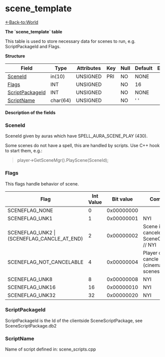 # scene\_template

[<-Back-to:World](database-world.md)

**The \`scene\_template\` table**

This table is used to store necessary data for scenes to run, e.g. ScriptPackageId and Flags.

**Structure**

| Field                | Type     | Attributes | Key | Null | Default | Extra | Comment |
|----------------------|----------|------------|-----|------|---------|-------|---------|
| [SceneId][1]         | in(10)   | UNSIGNED   | PRI | NO   | NONE    |       |         |
| [Flags][2]           | INT  | UNSIGNED   |     | NO   | 16      |       |         |
| [ScriptPackageId][3] | INT  | UNSIGNED   |     | NO   | NONE    |       |         |
| [ScriptName][4]      | char(64) | UNSIGNED   |     | NO   | ' '     |       |         |

[1]: #sceneid
[2]: #flags
[3]: #scriptpackageid
[4]: #scriptname

**Description of the fields**

### SceneId

SceneId given by auras which have SPELL\_AURA\_SCENE\_PLAY (430).

Some scenes do not have a spell, this are handled by scripts.
Use C++ hook to start them, e.g.:

> player-&gt;GetSceneMgr().PlayScene(SceneId); 

### Flags

This flags handle behavior of scene.

| Flag                                            | Int Value | Bit value  | Comment                                         |
|-------------------------------------------------|-----------|------------|-------------------------------------------------|
| SCENEFLAG\_NONE                                 | 0         | 0x00000000 |                                                 |
| SCENEFLAG\_UNK1                                 | 1         | 0x00000001 | NYI                                             |
| SCENEFLAG\_UNK2 \| (SCENEFLAG\_CANCLE\_AT\_END) | 2         | 0x00000002 | Scene is being canceled at SceneComplete // NYI |
| SCENEFLAG\_NOT\_CANCELABLE                      | 4         | 0x00000004 | Player can't cancle scene (cinematic scenes)    |
| SCENEFLAG\_UNK8                                 | 8         | 0x00000008 | NYI                                             |
| SCENEFLAG\_UNK16                                | 16        | 0x00000010 | NYI                                             |
| SCENEFLAG\_UNK32                                | 32        | 0x00000020 | NYI                                             |

### ScriptPackageId

ScriptPackageId is the Id of the clientside SceneScriptPackage, see SceneScriptPackage.db2

### ScriptName

Name of script defined in: scene\_scripts.cpp

